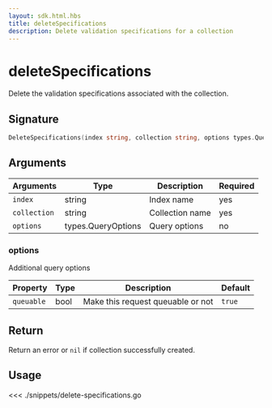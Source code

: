 ```yaml
---
layout: sdk.html.hbs
title: deleteSpecifications
description: Delete validation specifications for a collection
---
```


# deleteSpecifications

Delete the validation specifications associated with the collection.

## Signature

```go
DeleteSpecifications(index string, collection string, options types.QueryOptions) error
```

## Arguments

| Arguments    | Type               | Description     | Required |
| ------------ | ------------------ | --------------- | -------- |
| `index`      | string             | Index name      | yes      |
| `collection` | string             | Collection name | yes      |
| `options`    | types.QueryOptions | Query options   | no       |

### **options**

Additional query options

| Property   | Type | Description                       | Default |
| ---------- | ---- | --------------------------------- | ------- |
| `queuable` | bool | Make this request queuable or not | `true`  |

## Return

Return an error or `nil` if collection successfully created.

## Usage

<<< ./snippets/delete-specifications.go
